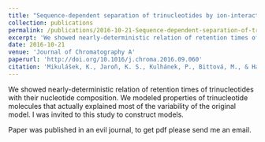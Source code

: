 ```yaml
---
title: "Sequence-dependent separation of trinucleotides by ion-interaction reversed-phase liquid chromatography—A structure-retention study assisted by soft-modelling and molecular dynamics"
collection: publications
permalink: /publications/2016-10-21-Sequence-dependent-separation-of-trinucleotides-by-liquid-chromatography
excerpt: 'We showed nearly-deterministic relation of retention times of trinucleotides with their nucleotide composition. We modeled properties of trinucleotide molecules that actually explained most of the variability of the original model. I was invited to this study to construct models.'
date: 2016-10-21
venue: 'Journal of Chromatography A'
paperurl: 'http://doi.org/10.1016/j.chroma.2016.09.060'
citation: 'Mikulášek, K., Jaroň, K. S., Kulhánek, P., Bittová, M., & Havliš, J., 2016. &quot;Sequence-dependent separation of trinucleotides by ion-interaction reversed-phase liquid chromatography—A structure-retention study assisted by soft-modelling and molecular dynamics.&quot; <i>Journal of Chromatography A</i>, (1469), 88-95.'
---
```


We showed nearly-deterministic relation of retention times of trinucleotides with their nucleotide composition. We modeled properties of trinucleotide molecules that actually explained most of the variability of the original model. I was invited to this study to construct models.

Paper was published in an evil journal, to get pdf please send me an email.
